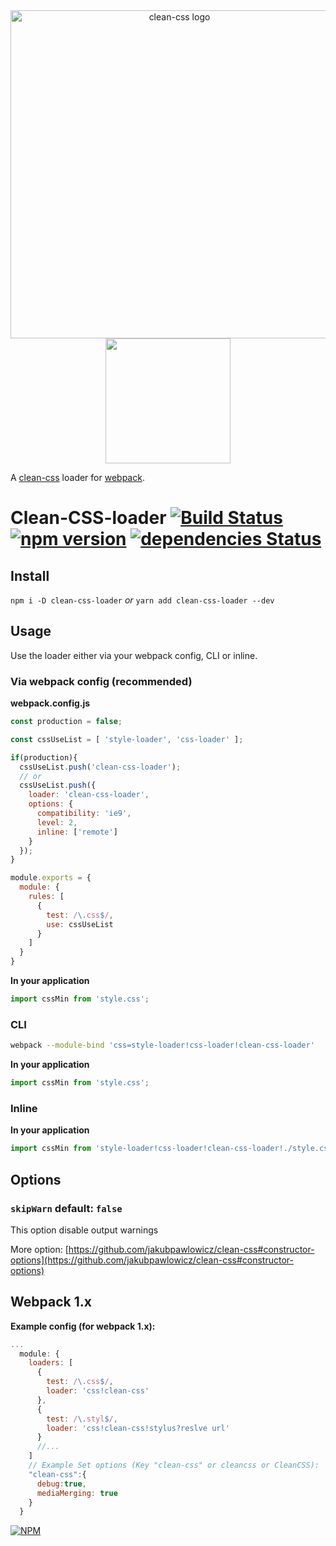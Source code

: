 <div align="center">
  <img src="https://cdn.rawgit.com/jakubpawlowicz/clean-css/master/logo.v2.svg" alt="clean-css logo" width="525px"/>
  <br>
  <a href="https://github.com/webpack/webpack">
    <img width="200" height="200"
      src="https://webpack.js.org/assets/icon-square-big.svg">
  </a>
</div>


A [clean-css](https://github.com/jakubpawlowicz/clean-css) loader for [webpack](https://github.com/webpack/webpack).

# Clean-CSS-loader [![Build Status](https://travis-ci.org/retyui/clean-css-loader.svg?branch=master)](https://travis-ci.org/retyui/clean-css-loader) [![npm version](https://badge.fury.io/js/clean-css-loader.svg)](https://badge.fury.io/js/clean-css-loader) [![dependencies Status](https://david-dm.org/retyui/clean-css-loader/status.svg)](https://david-dm.org/retyui/clean-css-loader)


## Install
`npm i -D clean-css-loader` <em>or</em> `yarn add clean-css-loader --dev`

## Usage

Use the loader either via your webpack config, CLI or inline.

### Via webpack config (recommended)

**webpack.config.js**
```js
const production = false;

const cssUseList = [ 'style-loader', 'css-loader' ];

if(production){
  cssUseList.push('clean-css-loader');
  // or
  cssUseList.push({
    loader: 'clean-css-loader',
    options: {
      compatibility: 'ie9',
      level: 2,
      inline: ['remote']
    }
  });
}

module.exports = {
  module: {
    rules: [
      {
        test: /\.css$/,
        use: cssUseList
      }
    ]
  }
}
```

**In your application**
```js
import cssMin from 'style.css';
```

### CLI

```bash
webpack --module-bind 'css=style-loader!css-loader!clean-css-loader'
```

**In your application**
```js
import cssMin from 'style.css';
```

### Inline

**In your application**
```js
import cssMin from 'style-loader!css-loader!clean-css-loader!./style.css';
```


## Options

### `skipWarn` default: `false`
This option disable output warnings

More option: [https://github.com/jakubpawlowicz/clean-css#constructor-options](https://github.com/jakubpawlowicz/clean-css#constructor-options)

## Webpack 1.x

**Example config (for webpack 1.x):**
```js
...
  module: {
    loaders: [
      {
        test: /\.css$/,
        loader: 'css!clean-css'
      },
      {
        test: /\.styl$/,
        loader: 'css!clean-css!stylus?reslve url'
      }
      //...
    ]
    // Example Set options (Key "clean-css" or cleancss or CleanCSS):
    "clean-css":{
      debug:true,
      mediaMerging: true
    }
  }
```

[![NPM](https://nodei.co/npm-dl/clean-css-loader.png)](https://nodei.co/npm/clean-css-loader/)
